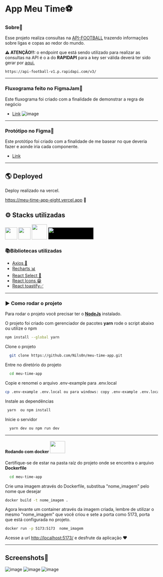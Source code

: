  # App Meu Time⚽

 ### Sobre📖

<p>Esse projeto realiza consultas na <a target="_blank" href="https://www.api-football.com/documentation-v3">API-FOOTBALL</u></a>
trazendo informações sobre ligas e copas ao redor do mundo.
</p>



<p><strong> ⚠️ ATENÇÃO‼:</strong>  o endpoint que está sendo utilizado para realizar as consultas na API é o a do <strong>RAPIDAPI</strong> para a key ser válida deverá ter sido gerar por <a href="https://rapidapi.com/api-sports/api/api-football/pricing">aqui.</a></p>

```url
https://api-football-v1.p.rapidapi.com/v3/
```
---

### Fluxograma feito no FigmaJam💭

<p>Este fluxograma foi criado com a finalidade de demonstrar a regra de negócio  </p>


* <a href="https://www.figma.com/file/8rDfrB89GmxKBT2jgtZ67F/Flowchart-app-Meu-Time?type=whiteboard&node-id=0%3A1&t=YWsfFQBBk4x9u2Nt-1">Link</a>
![image](https://github.com/Nils0n/meu-time-app/assets/18104883/5573e355-10d2-4d3f-bc17-d0e001696b03)

---

### Protótipo no Figma🎨

<p>Este protótipo foi criado com a finalidade de me basear no que deveria fazer e aonde iria cada componente.  </p>

* <a href="https://www.figma.com/file/PJujsxW8NnJnO5ExHGS4RJ/App-meu-time?type=design&node-id=0%3A1&t=M5W5veE8kz4ugPz6-1">Link</a>

---

## 🌎 Deployed
<p>Deploy realizado na vercel.</p>

<a href="https://meu-time-app-eight.vercel.app">https://meu-time-app-eight.vercel.app</a>  🚀

## ⚙ Stacks utilizadas

<img width="40px" src="https://cdn.jsdelivr.net/gh/devicons/devicon/icons/react/react-original.svg" />

<img width="40px" src="https://cdn.jsdelivr.net/gh/devicons/devicon/icons/typescript/typescript-original.svg" />

<img width="50px" src="https://cdn.jsdelivr.net/gh/devicons/devicon/icons/docker/docker-original-wordmark.svg" />

<img width="150px" height="40px" style="background:#000" src="https://styled-components.com/nav-logo.png" />



### 📚Bibliotecas utilizadas

 * <a href="https://axios-http.com/docs/intro">Axios 🔁 </a>
 * <a href="https://recharts.org/en-US/api">Recharts 📊</a>
 * <a href="https://react-select.com/home">React Select 🔎</a>
 * <a href="https://react-icons.github.io/react-icons/">React Icons 😁</a>
 * <a href="https://fkhadra.github.io/react-toastify/introduction">React toastify✅</a>

---

### ▶️ Como rodar o projeto

<p>Para rodar o projeto você precisar ter o <a href="https://nodejs.org/en"><strong> NodeJs</strong></a> instalado.</p>

<p>O projeto foi criado com gerenciador de pacotes <strong> yarn</strong> rode o script abaixo ou utilize o </strong>npm </p>

```bash
npm install --global yarn
```

Clone o projeto


```bash
  git clone https://github.com/Nils0n/meu-time-app.git
```

Entre no diretório do projeto

```bash
  cd meu-time-app
```

Copie e renomei o arquivo .env-example para .env.local

```bash
cp .env-example .env.local ou para windows: copy .env-example .env.local
```

Instale as dependências

```bash
 yarn  ou npm install
```

Inicie o servidor

```bash
  yarn dev ou npm run dev
```

---


#### Rodando com docker  <img height="40px" width="50x" src="https://cdn.jsdelivr.net/gh/devicons/devicon/icons/docker/docker-original.svg" />
####

Certifique-se de estar na pasta raíz do projeto onde se encontra o arquivo <strong>Dockerfile</strong>

```bash
  cd meu-time-app
```

Crie uma imagem através do Dockerfile, substitua "nome_imagem" pelo nome que desejar

```bash
docker build -t nome_imagem .
```

Agora levante um container através da imagem criada, lembre de utilizar o mesmo "nome_imagem" que você criou e sete a porta como 5173, porta que está configurada no projeto.

```bash
docker run -p 5173:5173  nome_imagem
```
Acesse a url <a href="http://localhost:5173/">http://localhost:5173/</a> e desfrute da aplicação ❤️

---

## Screenshots📸

![image](https://github.com/Nils0n/meu-time-app/assets/18104883/07009e52-ea46-487c-af3a-f0466d24cf52)
![image](https://github.com/Nils0n/meu-time-app/assets/18104883/52ea83b4-1a3f-4036-95d7-fe32273b5951)
![image](https://github.com/Nils0n/meu-time-app/assets/18104883/8abb4796-84c4-4744-9bcb-dbb8d4c09647)



